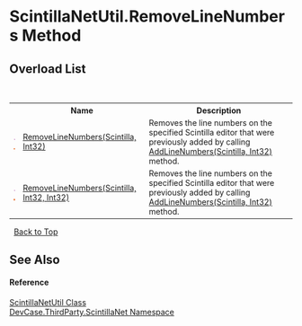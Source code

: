 # ScintillaNetUtil.RemoveLineNumbers Method 
 


## Overload List
&nbsp;<table><tr><th></th><th>Name</th><th>Description</th></tr><tr><td>![Public method](media/pubmethod.gif "Public method")![Static member](media/static.gif "Static member")</td><td><a href="M_DevCase_ThirdParty_ScintillaNet_ScintillaNetUtil_RemoveLineNumbers">RemoveLineNumbers(Scintilla, Int32)</a></td><td>
Removes the line numbers on the specified Scintilla editor that were previously added by calling <a href="M_DevCase_ThirdParty_ScintillaNet_ScintillaNetUtil_AddLineNumbers">AddLineNumbers(Scintilla, Int32)</a> method.</td></tr><tr><td>![Public method](media/pubmethod.gif "Public method")![Static member](media/static.gif "Static member")</td><td><a href="M_DevCase_ThirdParty_ScintillaNet_ScintillaNetUtil_RemoveLineNumbers_1">RemoveLineNumbers(Scintilla, Int32, Int32)</a></td><td>
Removes the line numbers on the specified Scintilla editor that were previously added by calling <a href="M_DevCase_ThirdParty_ScintillaNet_ScintillaNetUtil_AddLineNumbers">AddLineNumbers(Scintilla, Int32)</a> method.</td></tr></table>&nbsp;
<a href="#scintillanetutil.removelinenumbers-method">Back to Top</a>

## See Also


#### Reference
<a href="T_DevCase_ThirdParty_ScintillaNet_ScintillaNetUtil">ScintillaNetUtil Class</a><br /><a href="N_DevCase_ThirdParty_ScintillaNet">DevCase.ThirdParty.ScintillaNet Namespace</a><br />